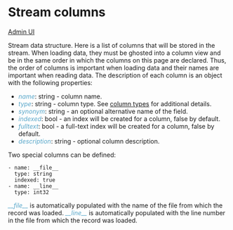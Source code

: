 # Stream columns

[Admin UI](/admin#/dataset/streams/items/columns)

Stream data structure. Here is a list of columns that will be stored in the stream. When loading data, they must be ghosted into a column view and be in the same order in which the columns on this page are declared. Thus, the order of columns is important when loading data and their names are important when reading data. The description of each column is an object with the following properties:

* *name*: string - column name.
* *type*: string - column type. See [column types](../../../types) for additional details.
* *synonym*: string - an optional alternative name of the field.
* *indexed*: bool - an index will be created for a column, false by default.
* *fulltext*: bool - a full-text index will be created for a column, false by default.
* *description*: string - optional column description.

Two special columns can be defined:

```
- name: __file__
  type: string
  indexed: true
- name: __line__
  type: int32
```

*\_\_file__* is automatically populated with the name of the file from which the record was loaded.
*\_\_line__* is automatically populated with the line number in the file from which the record was loaded.

<style>
.my-dark-theme .my-content {
    color: var(--light)
}
.my-dark-theme .my-content h1,
.my-dark-theme .my-content h2,
.my-dark-theme .my-content h3,
.my-dark-theme .my-content h4,
.my-dark-theme .my-content h5 {
    color: white;
}
.my-content b,i,em {
    color: rgb(88,167,202);
}
code { white-space: pre; }
</style>
